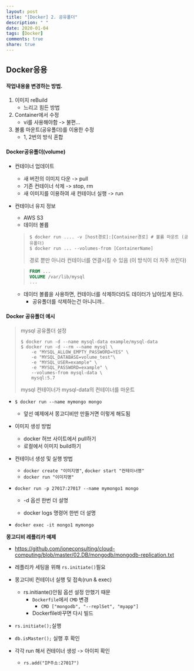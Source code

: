 ```yaml
---
layout: post
title: "[Docker] 2. 공유폴더"
description: " "
date: 2020-01-04
tags: [Docker]
comments: true
share: true
---
```


## Docker응용

#### 작업내용을 변경하는 방법.

1. 이미지 reBuild
   * 느리고 힘든 방법
2. Container에서 수정
   * vi를 사용해야함 -> 불편...
3. 볼륨 마운트(공유폴더)를 이용한 수정
   * 1, 2번의 방식 혼합



#### Docker공유폴더(volume)

* 컨테이너 업데이트
  * 새 버전의 이미지 다운 -> pull
  * 기존 컨테이너 삭제 -> stop, rm
  * 새 이미지를 이용하여 새 컨테이너 실행 -> run
* 컨테이너 유지 정보
  * AWS S3
  * 데이터 볼륨

  > ```shell
  > $ docker run .... -v [host경로]:[Container경로]	# 볼륨 마운트 (공유폴더)
  > $ docker run ... --volumes-from [ContainerName]
  > ```
  >
  > 경로 뿐만 아니라 컨테이너를 연결시킬 수 있음 (이 방식이 더 자주 쓰인다)
  
  > ```dockerfile
  > FROM ...
  > VOLUME /var/lib/mysql
  > ...
  > ```
  
  * 데이터 볼륨을 사용하면, 컨테이너를 삭제하더라도 데이터가 남아있게 된다.
    * 공유폴더를 삭제하는건 아니니까..



#### Docker 공유폴더 예시

> mysql 공유폴더 설정
>
> ```shell
> $ docker run -d --name mysql-data example/mysql-data
> $ docker run -d --rm --name mysql \
>     -e "MYSQL_ALLOW_EMPTY_PASSWORD=YES" \
>     -e "MYSQL_DATABASE=volume_test"\
>     -e "MYSQL_USER=example" \
>     -e "MYSQL_PASSWORD=example" \
>     --volumes-from mysql-data \
>     mysql:5.7
> ```
>
> mysql 컨테이너가 mysql-data의 컨테이너를 마운트









* `$ docker run --name mymongo mongo`
  * 앞선 예제에서 몽고디비만 만들거면 이렇게 해도됨

* 이미지 생성 방법
  * docker 허브 사이트에서 pull하기
  * 로컬에서 이미지 build하기
* 컨테이너 생성 및 실행 방법
  * `docker create "이미지명"`, `docker start "컨테이너명"`
  * `docker run "이미지명"`



* `docker run -p 27017:27017 --name mymongo1 mongo`

  * -d 옵션 한번 더 설명

  * docker logs 명령어 한번 더 설명

* `docker exec -it mongo1 mymongo`



**몽고디비 레플리카 예제**

* https://github.com/joneconsulting/cloud-computing/blob/master/02.DB/mongodb/mongodb-replication.txt 

* 레플리카 세팅을 위해 `rs.initiate()`필요
* 몽고디비 컨테이너 실행 및 접속(run & exec)
  * rs.initiante()안됨 옵션 설정 안했기 때문
    * `Dockerfile`에서 `CMD` 변경
      * `CMD ["mongodb", "--replSet", "myapp"]`
    * Dockerfile바꾸면 다시 빌드
* `rs.initiate();`실행
* `db.isMaster();` 실행 후 확인
* 각각 run 해서 컨테이너 생성 -> 아이피 확인
  * `rs.add("IP주소:27017")`



